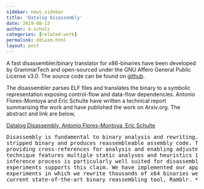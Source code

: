 ```yaml
---
sidebar: news_sidebar
title: 'Datalog Disassembly'
date: 2019-08-13
author: b-scholz
categories: [related-work]
permalink: ddiasm.html
layout: post
---
```


A fast disassembler/binary translator for x86-binaries have 
been developed by GrammarTech and open-sourced under the 
GNU Affero General Public License v3.0.
The source code can be found on [github](https://github.com/GrammaTech/ddisasm).

The disassembler parses ELF files and translates the binary 
to a symbolic representation exposing control-flow and data-flow dependencies. 
Antonio Flores-Montoya and Eric Schulte have written a technical 
report summarising the work and have published the work on 
Arxiv.org. The abstract and link are below,

[Datalog Disassembly, Antonio Flores-Montoya, Eric Schulte](https://arxiv.org/abs/1906.03969)

<pre>
Disassembly is fundamental to binary analysis and rewriting. We present a novel disassembly technique that takes a
stripped binary and produces reassembleable assembly code. The resulting assembly code has accurate symbolic information
providing cross-references for analysis and enabling adjustment of code and data pointers to accommodate rewriting. Our
technique features multiple static analyses and heuristics in a combined Datalog implementation. We argue that Datalog's
inference process is particularly well suited for disassembly and the required analyses. Our implementation and
experiments supports this claim. We have implemented our approach into an open-source tool called Ddisasm. In extensive
experiments in which we rewrite thousands of x64 binaries we find Ddisasm is both faster and more accurate than the
current state-of-the-art binary reassembling tool, Ramblr. *
</pre>
